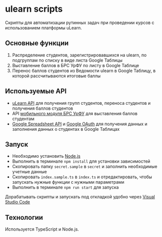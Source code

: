# ulearn scripts

Скрипты для автоматизации рутинных задач при проведении курсов с использованием платформы uLearn.

## Основные функции
1. Распределение студентов, зарегистрировавшихся на ulearn, по подгруппам по списку в виде листа Google Таблицы
2. Выставление баллов в БРС УрФУ по листу в Google Таблице
3. Перенос баллов студентов из Ведомости ulearn в Google Таблицу, в которой рассчитываются итоговые баллы

## Используемые API
- [uLearn API](https://api.ulearn.me/documentation/index.html) для получения групп студентов, переноса студентов и получения баллов студентов
- API [мобильного модуля БРС УрФУ](https://brs.urfu.ru) для выставления баллов студентам
- [Google Spreadsheet API](https://developers.google.com/sheets/api/quickstart/nodejs) и [Google OAuth](https://developers.google.com/identity/protocols/OAuth2) для получения данных и заполнения данных о студентах в Google Таблицах

## Запуск
- Необходимо установить [Node.js](https://nodejs.org/en/)
- Выполнить в терминале `npm install` для установки зависимостей
- Скопировать папку `secret.sample` в `secret` и заполнить необходимые учетные данные
- Скопировать `index.sample.ts` в `index.ts` и отредактировать, чтобы запускать нужные функции с нужными параметрами
- Выполнить в терминале `npm run start` для запуска

Дорабатывать скрипты и запускать под откладкой удобно через [Visual Studio Code](https://code.visualstudio.com/)

## Технологии
Используется TypeScript и Node.js.
